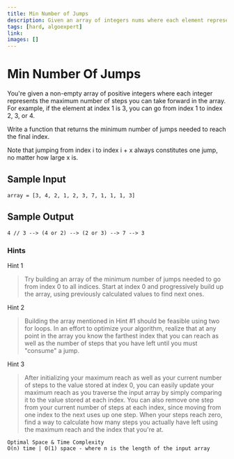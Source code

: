 ```yaml
---
title: Min Number of Jumps
description: Given an array of integers nums where each element represents the max number of steps that can be made forward from that element, return the minimum number of jumps to reach the last index.
tags: [hard, algoexpert]
link: 
images: []
---
```


# Min Number Of Jumps

You're given a non-empty array of positive integers where each integer represents the maximum number of steps you can take forward in the array. For example, if the element at index 1 is 3, you can go from index 1 to index 2, 3, or 4.

Write a function that returns the minimum number of jumps needed to reach the final index.

Note that jumping from index i to index i + x always constitutes one jump, no matter how large x is.

## Sample Input

```
array = [3, 4, 2, 1, 2, 3, 7, 1, 1, 1, 3]
```

## Sample Output

```
4 // 3 --> (4 or 2) --> (2 or 3) --> 7 --> 3
```

### Hints

Hint 1
> Try building an array of the minimum number of jumps needed to go from index 0 to all indices. Start at index 0 and progressively build up the array, using previously calculated values to find next ones.

Hint 2
> Building the array mentioned in Hint #1 should be feasible using two for loops. In an effort to optimize your algorithm, realize that at any point in the array you know the farthest index that you can reach as well as the number of steps that you have left until you must "consume" a jump.

Hint 3
> After initializing your maximum reach as well as your current number of steps to the value stored at index 0, you can easily update your maximum reach as you traverse the input array by simply comparing it to the value stored at each index. You can also remove one step from your current number of steps at each index, since moving from one index to the next uses up one step. When your steps reach zero, find a way to calculate how many steps you actually have left using the maximum reach and the index that you're at.

```
Optimal Space & Time Complexity
O(n) time | O(1) space - where n is the length of the input array
```



